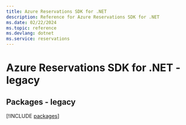 ```yaml
---
title: Azure Reservations SDK for .NET
description: Reference for Azure Reservations SDK for .NET
ms.date: 02/22/2024
ms.topic: reference
ms.devlang: dotnet
ms.service: reservations
---
```

# Azure Reservations SDK for .NET - legacy
## Packages - legacy
[!INCLUDE [packages](reservations-index.md)]